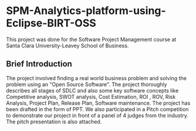 # SPM-Analytics-platform-using-Eclipse-BIRT-OSS
This project was done for the Software Project Management course at Santa Clara University-Leavey School of Business. 

## Brief Introduction
The project involved finding a real world business problem and solving the problem using an "Open Source Software". 
The project thoroughly describes all stages of SDLC and also some key software concepts like Competitive analysis, SWOT analysis, Cost Estimation, ROI , ROV, Risk Analysis, Project Plan, Release Plan, Software maintenance. 
The project has been drafted in the form of PPT. We also participated in a Pitch competition to demonstrate our project in front of a panel of 4 judges from the industry. 
The pitch presentation is also attached. 
